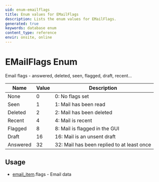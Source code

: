 ```yaml
---
uid: enum-emailflags
title: Enum values for EMailFlags
description: Lists the enum values for EMailFlags.
generated: true
keywords: database enum
content_type: reference
envir: onsite, online
---
```


# EMailFlags Enum

Email flags - answered, deleted, seen, flagged, draft, recent...

| Name | Value | Description |
|------|-------|-------------|
|None|0|0: No flags set|
|Seen|1|1: Mail has been read|
|Deleted|2|2: Mail has been deleted|
|Recent|4|4: Mail is recent|
|Flagged|8|8: Mail is flagged in the GUI|
|Draft|16|16: Mail is an unsent draft|
|Answered|32|32: Mail has been replied to at least once|

## Usage

* [email_item](../email-item.md).flags - Email data
